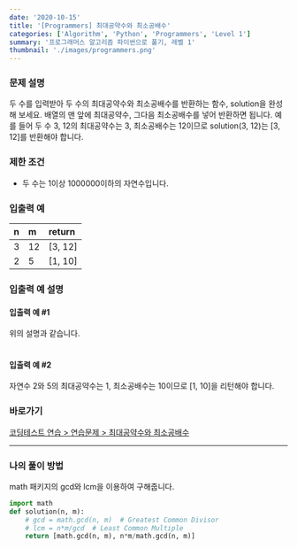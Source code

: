 ```yaml
---
date: '2020-10-15'
title: '[Programmers] 최대공약수와 최소공배수'
categories: ['Algorithm', 'Python', 'Programmers', 'Level 1']
summary: '프로그래머스 알고리즘 파이썬으로 풀기, 레벨 1'
thumbnail: './images/programmers.png'
---
```


### 문제 설명

두 수를 입력받아 두 수의 최대공약수와 최소공배수를 반환하는 함수, solution을 완성해 보세요. 배열의 맨 앞에 최대공약수, 그다음 최소공배수를 넣어 반환하면 됩니다. 예를 들어 두 수 3, 12의 최대공약수는 3, 최소공배수는 12이므로 solution(3, 12)는 [3, 12]를 반환해야 합니다.

### 제한 조건

- 두 수는 1이상 1000000이하의 자연수입니다.

### 입출력 예

|n|m|return|
|:---|:---|:---|
|3|12|[3, 12]|
|2|5|[1, 10]|

### 입출력 예 설명

#### 입출력 예 #1

위의 설명과 같습니다.
<br/><br/>

#### 입출력 예 #2

자연수 2와 5의 최대공약수는 1, 최소공배수는 10이므로 [1, 10]을 리턴해야 합니다.

### 바로가기

[코딩테스트 연습 > 연습문제 > 최대공약수와 최소공배수](<https://programmers.co.kr/learn/courses/30/lessons/12940?language=python3>)

---

### 나의 풀이 방법

math 패키지의 gcd와 lcm을 이용하여 구해줍니다.

``` python
import math
def solution(n, m):
    # gcd = math.gcd(n, m)  # Greatest Common Divisor
    # lcm = n*m/gcd  # Least Common Multiple
    return [math.gcd(n, m), n*m/math.gcd(n, m)]
```
